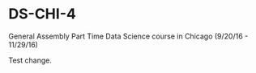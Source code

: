 # DS-CHI-4
General Assembly Part Time Data Science course in Chicago (9/20/16 - 11/29/16)

Test change.
